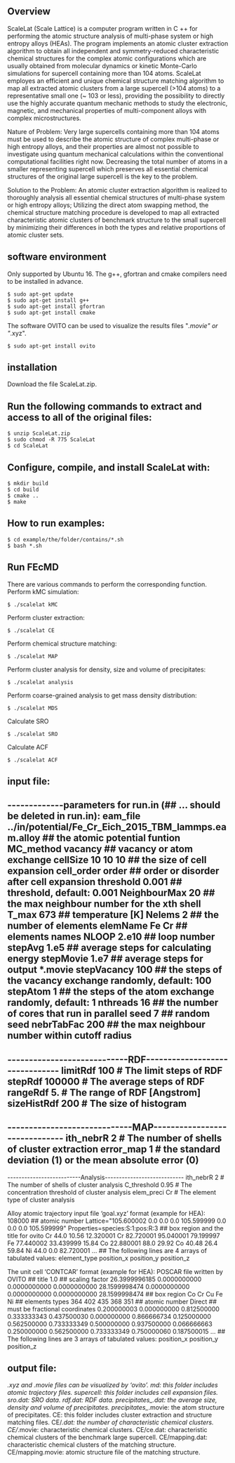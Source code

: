 ## Overview

ScaleLat (Scale Lattice) is a computer program written in C ++ for performing the atomic structure analysis of multi-phase system or high entropy alloys (HEAs). The program implements an atomic cluster extraction algorithm to obtain all independent and symmetry-reduced characteristic chemical structures for the complex atomic configurations which are usually obtained from molecular dynamics or kinetic Monte-Carlo simulations for supercell containing more than 104 atoms. ScaleLat employes an efficient and unique chemical structure matching algorithm to map all extracted atomic clusters from a large supercell (>104 atoms) to a representative small one (~ 103 or less), providing the possibility to directly use the highly accurate quantum mechanic methods to study the electronic, magnetic, and mechanical properties of multi-component alloys with complex microstructures.

Nature of Problem: Very large supercells containing more than 104 atoms must be used to describe the atomic structure of complex multi-phase or high entropy alloys, and their properties are almost not possible to investigate using quantum mechanical calculations within the conventional computational facilities right now. Decreasing the total number of atoms in a smaller representing supercell which preserves all essential chemical structures of the original large supercell is the key to the problem. 

Solution to the Problem: An atomic cluster extraction algorithm is realized to thoroughly analysis all essential chemical structures of multi-phase system or high entropy alloys; Utilizing the direct atom swapping method, the chemical structure matching procedure is developed to map all extracted characteristic atomic clusters of benchmark structure to the small supercell by minimizing their differences in both the types and relative proportions of atomic cluster sets. 


## software environment
Only supported by Ubuntu 16. The g++, gfortran and cmake compilers need to be installed in advance.

    $ sudo apt-get update
    $ sudo apt-get install g++
    $ sudo apt-get install gfortran
    $ sudo apt-get install cmake
		
The software OVITO can be used to visualize the results files "*.movie" or "*.xyz". 

    $ sudo apt-get install ovito

## installation
Download the file ScaleLat.zip.

## Run the following commands to extract and access to all of the original files:
    $ unzip ScaleLat.zip 
    $ sudo chmod -R 775 ScaleLat
    $ cd ScaleLat

## Configure, compile, and install ScaleLat with:

    $ mkdir build
    $ cd build
    $ cmake ..
    $ make

## How to run examples:

    $ cd example/the/folder/contains/*.sh
    $ bash *.sh

## Run FEcMD

There are various commands to perform the corresponding function.
Perform kMC simulation:

    $ ./scalelat kMC

Perform cluster extraction:

    $ ./scalelat CE

Perform chemical structure matching:

    $ ./scalelat MAP

Perform cluster analysis for density, size and volume of precipitates:

    $ ./scalelat analysis

Perform coarse-grained analysis to get mass density distribution:

    $ ./scalelat MDS

Calculate SRO

    $ ./scalelat SRO

Calculate ACF

    $ ./scalelat ACF

## input file:
-------------parameters for run.in (## ... should be deleted in run.in):
eam_file	../in/potential/Fe_Cr_Eich_2015_TBM_lammps.eam.alloy  ## the atomic potential funtion
MC_method	vacancy			## vacancy or atom exchange
cellSize	10 10 10		## the size of cell expansion
cell_order	order  			## order or disorder after cell expansion
threshold	0.001			## threshold, default: 0.001
NeighbourMax	20			## the max neighbour number for the xth shell
T_max		673			## temperature [K]
Nelems		2			## the number of elements
elemName	Fe Cr			## elements names
NLOOP		2.e10			## loop number
stepAvg		1.e5			## average steps for calculating energy 
stepMovie	1.e7			## average steps for output *.movie
stepVacancy	100			## the steps of the vacancy exchange randomly, default: 100
stepAtom	1			## the steps of the atom exchange randomly, default: 1
nthreads	16			## the number of cores that run in parallel
seed		7			## random seed
nebrTabFac	200			## the max neighbour number within cutoff radius
--------------------------------------------------------------
----------------------------RDF-------------------------------
limitRdf	100			# The limit steps of RDF
stepRdf		100000			# The average steps of RDF
rangeRdf	5.			# The range of RDF [Angstrom]
sizeHistRdf	200			# The size of histogram
--------------------------------------------------------------
-----------------------------MAP------------------------------
ith_nebrR	2			# The number of shells of cluster extraction
error_map	1			# the standard deviation (1) or the mean absolute error (0)
--------------------------------------------------------------
--------------------------Analysis----------------------------
ith_nebrR	2			# The number of shells of cluster analysis
C_threshold	0.95			# The concentration threshold of cluster analysis
elem_preci	Cr			# The element type of cluster analysis

Alloy atomic trajectory input file ‘goal.xyz’ format (example for HEA):
108000  ## atomic number
Lattice="105.600002 0.0 0.0 0.0 105.599999 0.0 0.0 0.0 105.599999" Properties=species:S:1:pos:R:3  ## box region and the title for ovito
Cr 44.0 10.56 12.320001
Cr 82.720001 95.040001 79.199997
Fe 77.440002 33.439999 15.84
Co 22.880001 88.0 29.92
Co 40.48 26.4 59.84
Ni 44.0 0.0 82.720001
… ## The following lines are 4 arrays of tabulated values: element_type position_x position_y position_z

The unit cell ‘CONTCAR’ format (example for HEA):
POSCAR file written by OVITO  ## title
1.0  ## scaling factor
       26.3999996185         0.0000000000         0.0000000000
        0.0000000000        28.1599998474         0.0000000000
        0.0000000000         0.0000000000        28.1599998474  ## box region
   Co   Cr   Cu   Fe   Ni  ## elements types
  364  402  435  368  351  ## atomic number
Direct  ## must be fractional coordinates
     0.200000003         0.000000000         0.812500000
     0.333333343         0.437500030         0.000000000
     0.866666734         0.125000000         0.562500000
     0.733333349         0.500000000         0.937500000
     0.066666663         0.250000000         0.562500000
     0.733333349         0.750000060         0.187500015
…  ## The following lines are 3 arrays of tabulated values: position_x position_y position_z

## output file:

*.xyz and *.movie files can be visualized by ‘ovito’.
md: this folder includes atomic trajectory files.
supercell: this folder includes cell expansion files.
sro.dat: SRO data.
rdf.dat: RDF data.
precipitates_*.dat: the average size, density and volume of precipitates.
precipitates_*.movie: the atom structure of precipitates.
CE: this folder includes cluster extraction and structure matching files.
CE/*.dat: the number of characteristic chemical clusters.
CE/*.movie: characteristic chemical clusters.
CE/ce.dat: characteristic chemical clusters of the benchmark large supercell.
CE/mapping.dat: characteristic chemical clusters of the matching structure.
CE/mapping.movie: atomic structure file of the matching structure.
